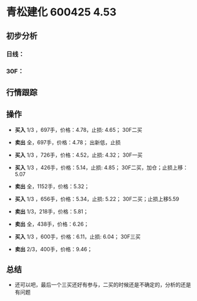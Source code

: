 # 青松建化 600425 4.53
## 初步分析
### 日线：
  
### 30F：
  
## 行情跟踪
  
## 操作
  - **买入** 1/3 ，697手，价格：4.78，止损: 4.65； 30F二买
  - **卖出** 全，697手，价格：4.78； 出新低，止损

  - **买入** 1/3 ，726手，价格：4.52，止损: 4.32； 30F一买
  - **买入** 1/3 ，426手，价格：5.14，止损: 4.85； 30F二买，加仓；止损上移：5.07
  - **卖出** 全，1152手，价格：5.32；

  - **买入** 1/3 ，656手，价格：5.34，止损: 5.22； 30F二买；止损上移5.59
  - **卖出** 1/3，218手，价格：5.81；
  - **卖出** 全，438手，价格：6.26；

  - **买入** 1/3 ，600手，价格：6.11，止损: 6.04； 30F三买
  - **卖出** 2/3，400手，价格：9.46；

## 总结
  - 还可以吧，最后一个三买还好有参与，二买的时候还是不确定的，分析的还是有问题